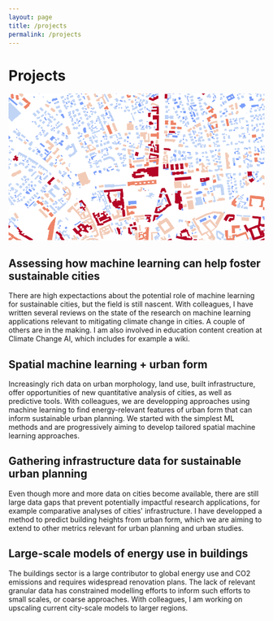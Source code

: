 ```yaml
---
layout: page
title: /projects
permalink: /projects
---
```


# Projects

<img src="imgs/energy-project-pic.png" alt="image" width="600"/>

## Assessing how machine learning can help foster sustainable cities

There are high expectactions about the potential role of machine learning for sustainable cities, but the field is still nascent. With colleagues, I have written several reviews on the state of the research on machine learning applications relevant to mitigating climate change in cities. A couple of others are in the making. I am also involved in education content creation at Climate Change AI, which includes for example a wiki. 

## Spatial machine learning + urban form

Increasingly rich data on urban morphology, land use, built infrastructure, offer opportunities of new quantitative analysis of cities, as well as predictive tools. With colleagues, we are developping approaches using machine learning to find energy-relevant features of urban form that can inform sustainable urban planning. We started with the simplest ML methods and are progressively aiming to develop tailored spatial machine learning approaches.   

## Gathering infrastructure data for sustainable urban planning

Even though more and more data on cities become available, there are still large data gaps that prevent potentially impactful research applications, for example comparative analyses of cities' infrastructure. I have developped a method to predict building heights from urban form, which we are aiming to extend to other metrics relevant for urban planning and urban studies.


## Large-scale models of energy use in buildings

The buildings sector is a large contributor to global energy use and CO2 emissions and requires widespread renovation plans. The lack of relevant granular data has constrained modelling efforts to inform such efforts to small scales, or coarse approaches. With colleagues, I am working on upscaling current city-scale models to larger regions.  




